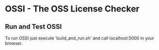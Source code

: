 # OSSI - The OSS License Checker


## Run and Test OSSI

To run OSSI just execute 'build_and_run.sh' and call localhost:5000 in your browser.
